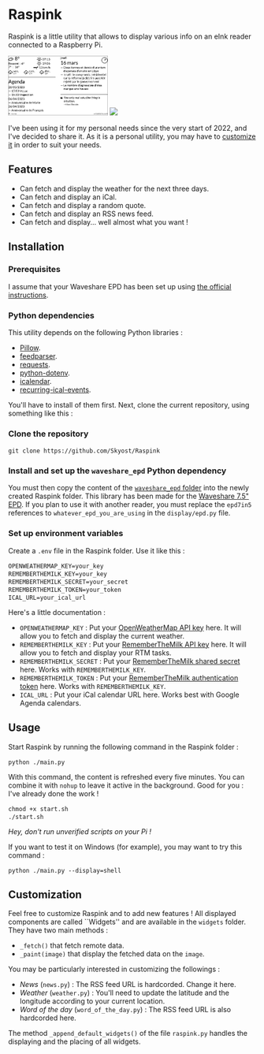 # Raspink

Raspink is a little utility that allows to display various info
on an eInk reader connected to a Raspberry Pi.

<img src="https://github.com/Skyost/Raspink/raw/master/screenshot.png" width="40%"> <img src="https://github.com/Skyost/Raspink/raw/master/preview.gif" width="40%">

I've been using it for my personal needs since the very start of 2022, and I've decided to share it.
As it is a personal utility, you may have to [customize it](#Customization) in order to suit your needs.

## Features

* Can fetch and display the weather for the next three days.
* Can fetch and display an iCal.
* Can fetch and display a random quote.
* Can fetch and display an RSS news feed.
* Can fetch and display... well almost what you want !

## Installation

### Prerequisites

I assume that your Waveshare EPD has been set up using [the official instructions](https://www.waveshare.com/wiki/Template:Raspberry_Pi_Guides_for_SPI_e-Paper).

### Python dependencies

This utility depends on the following Python libraries :

* [Pillow](https://pypi.org/project/Pillow/).
* [feedparser](https://pypi.org/project/feedparser/).
* [requests](https://pypi.org/project/requests/).
* [python-dotenv](https://pypi.org/project/python-dotenv/).
* [icalendar](https://pypi.org/project/icalendar/).
* [recurring-ical-events](https://pypi.org/project/recurring-ical-events/).

You'll have to install of them first. Next, clone the current repository, using something like this :

### Clone the repository

```shell
git clone https://github.com/Skyost/Raspink
```

### Install and set up the `waveshare_epd` Python dependency

You must then copy the content of the [`waveshare_epd` folder](https://github.com/waveshare/e-Paper/tree/master/RaspberryPi_JetsonNano/python/lib/waveshare_epd)
into the newly created Raspink folder.
This library has been made for the [Waveshare 7.5" EPD](https://www.waveshare.com/7.5inch-e-paper-hat.htm). If you plan
to use it with another reader, you must replace the `epd7in5` references to `whatever_epd_you_are_using` in the `display/epd.py` file.

### Set up environment variables

Create a `.env` file in the Raspink folder. Use it like this :

```properties
OPENWEATHERMAP_KEY=your_key
REMEMBERTHEMILK_KEY=your_key
REMEMBERTHEMILK_SECRET=your_secret
REMEMBERTHEMILK_TOKEN=your_token
ICAL_URL=your_ical_url
```

Here's a little documentation :

* `OPENWEATHERMAP_KEY` : Put your [OpenWeatherMap API key](https://openweathermap.org/appid) here. It will allow you to fetch and display the current weather.
* `REMEMBERTHEMILK_KEY` : Put your [RememberTheMilk API key](https://www.rememberthemilk.com/services/api/) here. It will allow you to fetch and display your RTM tasks.
* `REMEMBERTHEMILK_SECRET` : Put your [RememberTheMilk shared secret](https://www.rememberthemilk.com/services/api/authentication.rtm) here. Works with `REMEMBERTHEMILK_KEY`.
* `REMEMBERTHEMILK_TOKEN` : Put your [RememberTheMilk authentication token](https://www.rememberthemilk.com/services/api/authentication.rtm) here. Works with `REMEMBERTHEMILK_KEY`.
* `ICAL_URL` : Put your iCal calendar URL here. Works best with Google Agenda calendars.

## Usage

Start Raspink by running the following command in the Raspink folder :

```shell
python ./main.py
```

With this command, the content is refreshed every five minutes. You can combine it with `nohup` to leave it active in the background.
Good for you : I've already done the work !

```shell
chmod +x start.sh
./start.sh
```

_Hey, don't run unverified scripts on your Pi !_

If you want to test it on Windows (for example), you may want to try this command :

```shell
python ./main.py --display=shell
```

## Customization

Feel free to customize Raspink and to add new features !
All displayed components are called ``Widgets'' and are available in the `widgets` folder.
They have two main methods :

* `_fetch()` that fetch remote data.
* `_paint(image)` that display the fetched data on the `image`.

You may be particularly interested in customizing the followings :

* _News_ (`news.py`) : The RSS feed URL is hardcorded. Change it here.
* _Weather_ (`weather.py`) : You'll need to update the latitude and the longitude according to your current location.
* _Word of the day_ (`word_of_the_day.py`) : The RSS feed URL is also hardcorded here.

The method `_append_default_widgets()` of the file `raspink.py` handles the displaying and
the placing of all widgets.
